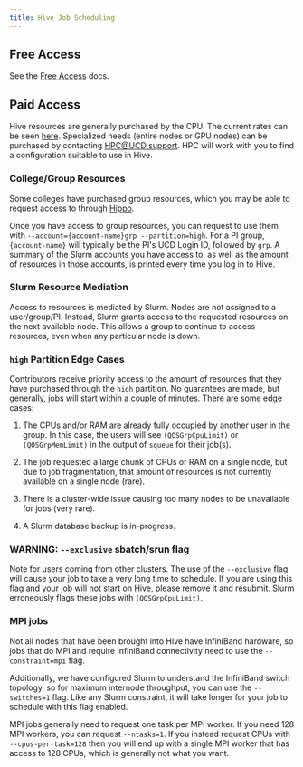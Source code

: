 ```yaml
---
title: Hive Job Scheduling
---
```


## Free Access

See the [Free Access](../scheduler/free-access.md#hive) docs.

## Paid Access

Hive resources are generally purchased by the CPU. The current rates can be seen [here](https://hpc.ucdavis.edu/rates).
Specialized needs (entire nodes or GPU nodes) can be purchased by contacting [HPC@UCD support](../support.md). HPC will
work with you to find a configuration suitable to use in Hive.

### College/Group Resources

Some colleges have purchased group resources, which you may be able to request access to through
[Hippo](../general/account-requests.md#how-to-request-access-to-another-group-on-a-cluster).

Once you have access to group resources, you can request to use them with
`--account={account-name}grp --partition=high`. For a PI group, `{account-name}` will typically be the PI's UCD Login
ID, followed by `grp`. A summary of the Slurm accounts you have access to, as well as the amount of resources in those
accounts, is printed every time you log in to Hive.

### Slurm Resource Mediation

Access to resources is mediated by Slurm. Nodes are not assigned to a user/group/PI. Instead, Slurm grants access to the
requested resources on the next available node. This allows a group to continue to access resources, even when any
particular node is down.

### `high` Partition Edge Cases

Contributors receive priority access to the amount of resources that they have purchased through the `high` partition.
No guarantees are made, but generally, jobs will start within a couple of minutes. There are some edge cases:

1. The CPUs and/or RAM are already fully occupied by another user in the group. In this case, the users will see
   `(QOSGrpCpuLimit)` or `(QOSGrpMemLimit)` in the output of `squeue` for their job(s).

1. The job requested a large chunk of CPUs or RAM on a single node, but due to job fragmentation, that amount of
   resources is not currently available on a single node (rare).

1. There is a cluster-wide issue causing too many nodes to be unavailable for jobs (very rare).

1. A Slurm database backup is in-progress.

### WARNING: `--exclusive` sbatch/srun flag

Note for users coming from other clusters. The use of the `--exclusive` flag will cause your job to take a very long
time to schedule. If you are using this flag and your job will not start on Hive, please remove it and resubmit. Slurm
erroneously flags these jobs with `(QOSGrpCpuLimit)`.

### MPI jobs

Not all nodes that have been brought into Hive have InfiniBand hardware, so jobs that do MPI and require InfiniBand
connectivity need to use the `--constraint=mpi` flag.

Additionally, we have configured Slurm to understand the InfiniBand switch topology, so for maximum internode
throughput, you can use the `--switches=1` flag. Like any Slurm constraint, it will take longer for your job to schedule
with this flag enabled.

MPI jobs generally need to request one task per MPI worker. If you need 128 MPI workers, you can request `--ntasks=1`.
If you instead request CPUs with `--cpus-per-task=128` then you will end up with a single MPI worker that has access to
128 CPUs, which is generally not what you want.
